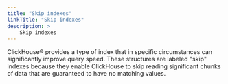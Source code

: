 ```yaml
---
title: "Skip indexes"
linkTitle: "Skip indexes"
description: >
    Skip indexes
---
```

ClickHouse® provides a type of index that in specific circumstances can significantly improve query speed. These structures are labeled "skip" indexes because they enable ClickHouse to skip reading significant chunks of data that are guaranteed to have no matching values.